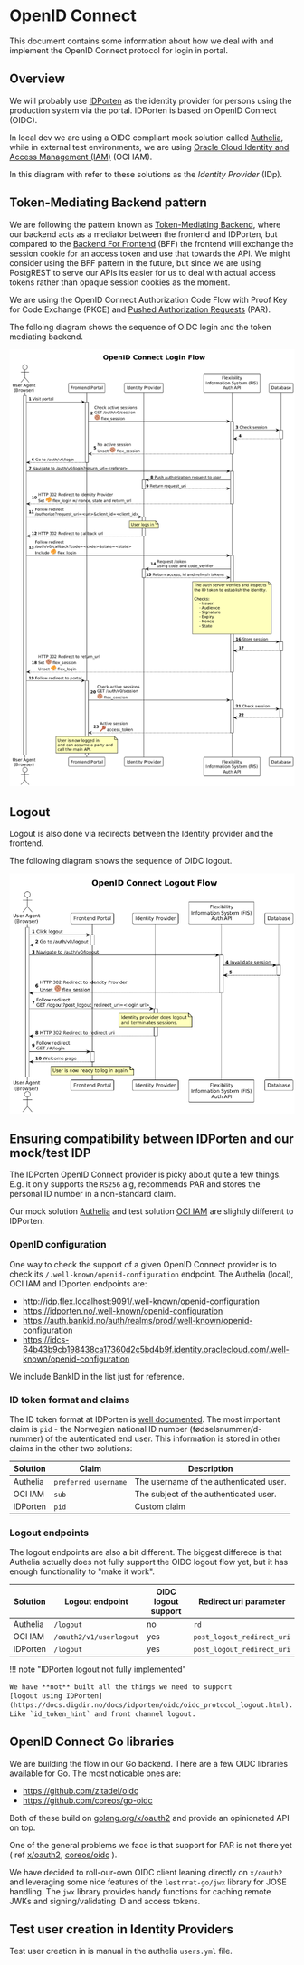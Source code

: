 # OpenID Connect

This document contains some information about how we deal with and implement the
OpenID Connect protocol for login in portal.

## Overview

We will probably use
[IDPorten](https://docs.digdir.no/docs/idporten/oidc/oidc_auth_spa) as the
identity provider for persons using the production system via the portal.
IDPorten is based on OpenID Connect (OIDC).

In local dev we are using a OIDC compliant mock solution called
[Authelia](https://www.authelia.com/), while in external test environments, we
are using
[Oracle Cloud Identity and Access Management (IAM)](https://docs.oracle.com/en-us/iaas/Content/Identity/getstarted/identity-domains.htm)
(OCI IAM).

In this diagram with refer to these solutions as the _Identity Provider_ (IDp).

## Token-Mediating Backend pattern

We are following the pattern known as
[Token-Mediating Backend](https://datatracker.ietf.org/doc/html/draft-ietf-oauth-browser-based-apps#name-token-mediating-backend),
where our backend acts as a mediator between the frontend and IDPorten, but
compared to the
[Backend For Frontend](https://datatracker.ietf.org/doc/html/draft-ietf-oauth-browser-based-apps#name-backend-for-frontend-bff)
(BFF) the frontend will exchange the session cookie for an access token and use
that towards the API. We might consider using the BFF pattern in the future, but
since we are using PostgREST to serve our APIs its easier for us to deal with
actual access tokens rather than opaque session cookies as the moment.

We are using the OpenID Connect Authorization Code Flow with Proof Key for Code
Exchange (PKCE) and
[Pushed Authorization Requests](https://datatracker.ietf.org/doc/html/draft-ietf-oauth-par-06)
(PAR).

The folloing diagram shows the sequence of OIDC login and the token mediating backend.

![OIDC login sequence](diagrams/oidc_login_sequence.png)

## Logout

Logout is also done via redirects between the Identity provider and the frontend.

The following diagram shows the sequence of OIDC logout.

![OIDC logout sequence](diagrams/oidc_logout_sequence.png)

## Ensuring compatibility between IDPorten and our mock/test IDP

The IDPorten OpenID Connect provider is picky about quite a few things. E.g. it
only supports the `RS256` alg, recommends PAR and stores the personal ID number
in a non-standard claim.

Our mock solution [Authelia](https://www.authelia.com/) and test solution
[OCI IAM](https://docs.oracle.com/en-us/iaas/Content/Identity/getstarted/identity-domains.htm)
are slightly different to IDPorten.

### OpenID configuration

One way to check the support of a given OpenID Connect provider is to check its
`/.well-known/openid-configuration` endpoint. The Authelia (local), OCI IAM and
IDporten endpoints are:

<!-- markdownlint-disable no-bare-urls -->
* http://idp.flex.localhost:9091/.well-known/openid-configuration
* https://idporten.no/.well-known/openid-configuration
* https://auth.bankid.no/auth/realms/prod/.well-known/openid-configuration
* https://idcs-64b43b9cb198438ca17360d2c5bd4b9f.identity.oraclecloud.com/.well-known/openid-configuration

We include BankID in the list just for reference.

### ID token format and claims

The ID token format at IDPorten is
[well documented](https://docs.digdir.no/docs/idporten/oidc/oidc_protocol_id_token).
The most important claim is `pid` - the Norwegian national ID number
(fødselsnummer/d-nummer) of the autenticated end user. This information is
stored in other claims in the other two solutions:

| Solution | Claim                | Description                             |
|----------|----------------------|-----------------------------------------|
| Authelia | `preferred_username` | The username of the authenticated user. |
| OCI IAM  | `sub`                | The subject of the authenticated user.  |
| IDPorten | `pid`                | Custom claim                            |

### Logout endpoints

The logout endpoints are also a bit different. The biggest differece is that
Authelia actually does not fully support the OIDC logout flow yet, but it has
enough functionality to "make it work".

| Solution | Logout endpoint         | OIDC logout support | Redirect uri parameter     |
|----------|-------------------------|---------------------|----------------------------|
| Authelia | `/logout`               | no                  | `rd`                       |
| OCI IAM  | `/oauth2/v1/userlogout` | yes                 | `post_logout_redirect_uri` |
| IDPorten | `/logout`               | yes                 | `post_logout_redirect_uri` |

!!! note "IDPorten logout not fully implemented"

    We have **not** built all the things we need to support
    [logout using IDPorten](https://docs.digdir.no/docs/idporten/oidc/oidc_protocol_logout.html).
    Like `id_token_hint` and front channel logout.

## OpenID Connect Go libraries

We are building the flow in our Go backend. There are a few OIDC libraries
available for Go. The most noticable ones are:

* https://github.com/zitadel/oidc
* https://github.com/coreos/go-oidc

Both of these build on
[golang.org/x/oauth2](https://pkg.go.dev/golang.org/x/oauth2) and provide an
opinionated API on top.

One of the general problems we face is that support for PAR is not there yet ( ref
[x/oauth2](https://github.com/golang/go/issues/65956),
[coreos/oidc](https://github.com/coreos/go-oidc/issues/409)
).

We have decided to roll-our-own OIDC client leaning directly on `x/oauth2` and
leveraging some nice features of the `lestrrat-go/jwx` library for JOSE
handling. The `jwx` library provides handy functions for caching remote JWKs and
signing/validating ID and access tokens.

## Test user creation in Identity Providers

Test user creation in is manual in the authelia `users.yml` file.
